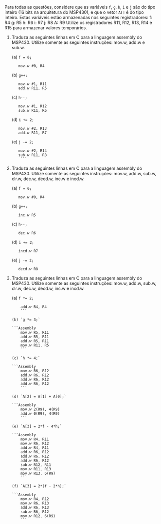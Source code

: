 ﻿Para todas as questões, considere que as variáveis `f`, `g`, `h`, `i` e `j` são do tipo inteiro (16 bits na arquitetura do MSP430), e que o vetor `A[]` é do tipo inteiro. Estas variáveis estão armazenadas nos seguintes registradores:
	f: R4
	g: R5
	h: R6
	i: R7
	j: R8
	A: R9
Utilize os registradores R11, R12, R13, R14 e R15 para armazenar valores temporários.

1. Traduza as seguintes linhas em C para a linguagem assembly do MSP430. Utilize somente as seguintes instruções: mov.w, add.w e sub.w.

	(a) `f = 0;`
	
	```Assembly
	   mov.w #0, R4
	```
	(b) `g++;`
	
	```Assembly
	   mov.w #1, R11
	   add.w R11, R5
	```
	  
	(c) `h--;`
	
	```Assembly
	   mov.w #1, R12
	   sub.w R11, R6
	```
	  
	(d) `i += 2;`	
	
	```Assembly
	   mov.w #2, R13
	   add.w R11, R7
	```	
	  
	(e) `j -= 2;`	
	
	```Assembly
	   mov.w #2, R14
	   sub.w R11, R8
        ```
	
2. Traduza as seguintes linhas em C para a linguagem assembly do MSP430. Utilize somente as seguintes instruções: mov.w, add.w, sub.w, clr.w, dec.w, decd.w, inc.w e incd.w.

	(a) `f = 0;`
	
	```Assembly
	   mov.w #0, R4
	```	
	   
	(b) `g++;`
	
	```Assembly 
	   inc.w R5
	```	
	   
	(c) `h--;`
	
	```Assembly 
	   dec.w R6
	```	
	   
	(d) `i += 2;`
	
	```Assembly 
	   incd.w R7
	```
	   
	(e) `j -= 2;`
	
	```Assembly
	   decd.w R8
	```
	   
	
3. Traduza as seguintes linhas em C para a linguagem assembly do MSP430. Utilize somente as seguintes instruções: mov.w, add.w, sub.w, clr.w, dec.w, decd.w, inc.w e incd.w.

	(a) `f *= 2;`
	
	```Assembly  
		add.w R4, R4
		```
	
	(b) `g *= 3;`
	
	```Assembly
		mov.w R5, R11
		add.w R5, R11
		add.w R5, R11
		mov.w R11, R5
		```
	  
	(c) `h *= 4;`
	
	```Assembly
		mov.w R6, R12
		add.w R6, R12
		add.w R6, R12
		add.w R6, R12
		```
	  
	(d) `A[2] = A[1] + A[0];`
	 
	```Assembly
		mov.w 2(R9), 4(R9)
		add.w 0(R9), 4(R9)
		```
	 
	(e) `A[3] = 2*f - 4*h;`

	```Assembly
		mov.w R4, R11
		mov.w R6, R12
		add.w R4, R11
		add.w R6, R12
		add.w R6, R12
		add.w R6, R12
		sub.w R12, R11
		mov.w R11, R13
		mov.w R13, 6(R9)
		```  
	
	(f) `A[3] = 2*(f - 2*h);`
	
	```Assembly
		mov.w R4, R12
		mov.w R6, R13
		add.w R6, R13
		sub.w R6, R12
		mov.w R12, 6(R9)
		```
